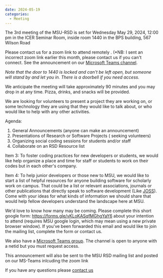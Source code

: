 ```yaml
---
date: 2024-05-19
categories:
  - Meeting
---
```


The 3rd meeting of the MSU-RSD is set for Wednesday May 29, 2024, 12:00 pm in the ICER Seminar Room, inside room 1440 in the BPS building, 567 Wilson Road

<!-- more -->

Please contact us for a zoom link to attend remotely  .  (*NB: I sent an incorrect zoom link earlier this month, please contact us if you can't connect.  See the announcement on our [Microsoft Teams channel](https://teams.microsoft.com/l/team/19:tSltcSVQpNxg2S7iG6DLB3AJEUlHAVTy0v-s2TVRcek1@thread.tacv2/conversations?groupId=ad060111-8356-4712-87ea-4df2736e14ad&tenantId=22177130-642f-41d9-9211-74237ad5687d). 

*Note that the door to 1440 is locked and can't be left open, but someone will stand by and let you in.  There is a doorbell if you need access.*

We anticipate the meeting will take approximately 90 minutes and you may drop in at any time.  Pizza, drinks, and snacks will be provided.    

We are looking for volunteers to present a project they are working on, or some technology they are using that they would like to talk about, or who would like to help with any other activities.

Agenda:

 1. General Announcements (anyone can make an announcement) 
 2. Presentations of Research or Software Projects ( seeking volunteers)
 3. Organizing social coding sessions for students and/or staff
 4. Collaborate on an RSD Resource list

 
Item 3:  To foster coding practices for new developers or students, we would like help organize a place and time for staff or students to work on their codes but in each other's company.

Item 4:  To help junior developers or those new to MSU, we would like to start a list of helpful resources for anyone building software for scholarly work on campus.   That could be a list or relevant associations, journals or other publications that directly speak to software development (Like [JOSS](https://joss.theoj.org/)).   Come with your ideas for what kinds of information we should share that would help fellow developers understand the landscape here at MSU.  

We'd love to know how many may be coming.   Please complete this short google form: https://forms.gle/vKLoKASqfMGhgYaY6 about your intention to attend (requires MSU google login, which may mean using a new private browser window).  If you've been forwarded this email and would like to join the mailing list, complete the form or contact us.  

We also have a [Microsoft Teams group](https://teams.microsoft.com/l/team/19:tSltcSVQpNxg2S7iG6DLB3AJEUlHAVTy0v-s2TVRcek1@thread.tacv2/conversations?groupId=ad060111-8356-4712-87ea-4df2736e14ad&tenantId=22177130-642f-41d9-9211-74237ad5687d).    The channel is open to anyone with a netid but you must request access. 

This announcement will also be sent to the MSU RSD mailing list and posted on our MS-Teams inlcuding the zoom link

If you have any questions please [contact us](/contact)
